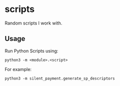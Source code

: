 # scripts
Random scripts I work with.

## Usage
Run Python Scripts using:
```
python3 -m <module>.<script>
```
For example:
```
python3 -m silent_payment.generate_sp_descriptors
```

